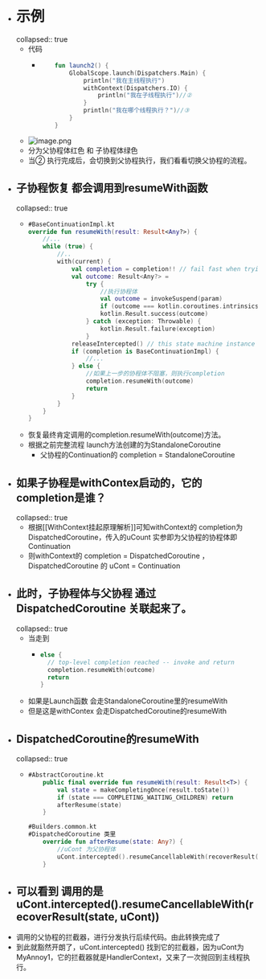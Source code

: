 - # 示例
  collapsed:: true
	- 代码
		- ```kotlin
		      fun launch2() {
		          GlobalScope.launch(Dispatchers.Main) {
		              println("我在主线程执行")
		              withContext(Dispatchers.IO) {
		                  println("我在子线程执行")//②
		              }
		              println("我在哪个线程执行？")//③
		          }
		      }
		  ```
	- ![image.png](https://p3-juejin.byteimg.com/tos-cn-i-k3u1fbpfcp/c91a3909e2394418bc2360e102ee2ab5~tplv-k3u1fbpfcp-zoom-in-crop-mark:1512:0:0:0.awebp)
	- 分为父协程体红色   和 子协程体绿色
	- 当② 执行完成后，会切换到父协程执行，我们看看切换父协程的流程。
- ## 子协程恢复 都会调用到resumeWith函数
  collapsed:: true
	- ```kotlin
	  #BaseContinuationImpl.kt
	  override fun resumeWith(result: Result<Any?>) {
	      //...
	      while (true) {
	          //..
	          with(current) {
	              val completion = completion!! // fail fast when trying to resume continuation without completion
	              val outcome: Result<Any?> =
	                  try {
	                      //执行协程体
	                      val outcome = invokeSuspend(param)
	                      if (outcome === kotlin.coroutines.intrinsics.COROUTINE_SUSPENDED) return
	                      kotlin.Result.success(outcome)
	                  } catch (exception: Throwable) {
	                      kotlin.Result.failure(exception)
	                  }
	              releaseIntercepted() // this state machine instance is terminating
	              if (completion is BaseContinuationImpl) {
	                  //...
	              } else {
	                  //如果上一步的协程体不阻塞，则执行completion
	                  completion.resumeWith(outcome)
	                  return
	              }
	          }
	      }
	  }
	  ```
	- 恢复最终肯定调用的completion.resumeWith(outcome)方法。
	- 根据之前完整流程 launch方法创建的为StandaloneCoroutine
		- 父协程的Continuation的 completion = StandaloneCoroutine
- ## 如果子协程是withContex启动的，它的completion是谁？
  collapsed:: true
	- 根据[[WithContext挂起原理解析]]可知withContext的 completion为DispatchedCoroutine，传入的uCount 实参即为父协程的协程体即Continuation
	- 则withContext的 completion = DispatchedCoroutine ，DispatchedCoroutine 的 uCont = Continuation
- ## 此时，子协程体与父协程 通过DispatchedCoroutine 关联起来了。
  collapsed:: true
	- 当走到
		- ```kotlin
		  else {
		    // top-level completion reached -- invoke and return
		    completion.resumeWith(outcome)
		    return
		  }
		  ```
	- 如果是Launch函数 会走StandaloneCoroutine里的resumeWith
	- 但是这是withContex 会走DispatchedCoroutine的resumeWith
- ## DispatchedCoroutine的resumeWith
  collapsed:: true
	- ```kotlin
	  #AbstractCoroutine.kt
	      public final override fun resumeWith(result: Result<T>) {
	          val state = makeCompletingOnce(result.toState())
	          if (state === COMPLETING_WAITING_CHILDREN) return
	          afterResume(state)
	      }
	  
	  #Builders.common.kt
	  #DispatchedCoroutine 类里
	      override fun afterResume(state: Any?) {
	          //uCont 为父协程体
	          uCont.intercepted().resumeCancellableWith(recoverResult(state, uCont))
	      }
	  ```
- ## 可以看到 调用的是uCont.intercepted().resumeCancellableWith(recoverResult(state, uCont))
- 调用的父协程的拦截器，进行分发执行后续代码。由此转换完成了
- 到此就豁然开朗了，uCont.intercepted() 找到它的拦截器，因为uCont为MyAnnoy1，它的拦截器就是HandlerContext，又来了一次抛回到主线程执行。